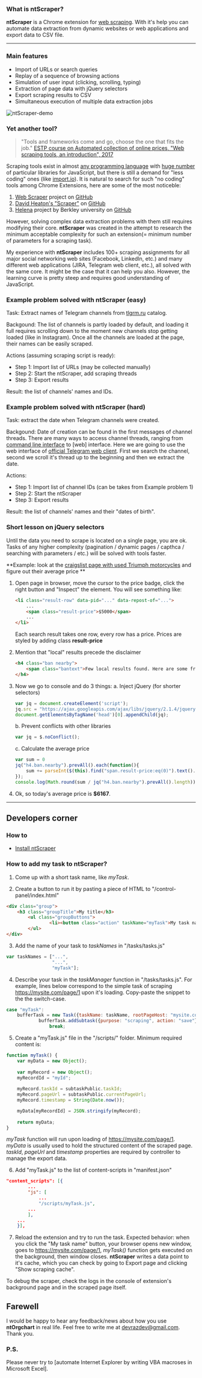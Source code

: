 ### What is ntScraper? ###

**ntScraper** is a Chrome extension for [web scraping]. With it's help you can automate data extraction from dynamic websites or web applications and export data to CSV file.

[web scraping]: <https://en.wikipedia.org/wiki/Web_scraping>

---

### Main features ###
- Import of URLs or search queries
- Replay of a sequence of browsing actions
- Simulation of user input (clicking, scrolling, typing)
- Extraction of page data with jQuery selectors 
- Export scraping results to CSV
- Simultaneous execution of multiple data extraction jobs

![ntScraper-demo](https://github.com/devrazdev/ntScraper/raw/master/misc/demo.gif)

### Yet another tool? ###
> "Tools and frameworks come and go, choose the one that fits the job." [ESTP course on Automated collection of online prices, "Web scraping tools, an introduction", 2017]

Scraping tools exist in almost [any programming language] with [huge number] of particular libraries for JavaScript, but there is still a demand for "less coding" ones (like [import.io](https://www.import.io/)). It is natural to search for such "no coding" tools among Chrome Extensions, here are some of the most noticeble:

1. [Web Scraper](https://www.webscraper.io/) project on [GitHub](https://github.com/martinsbalodis/web-scraper-chrome-extension/)
2. [David Heaton's "Scraper"](https://chrome.google.com/webstore/detail/scraper/mbigbapnjcgaffohmbkdlecaccepngjd) on [GitHub](https://github.com/mnmldave/scraper)
3. [Helena](http://helena-lang.org/) project by Berkley university on [GitHub](<https://github.com/schasins/helena>)

However, solving complex data extraction problems with them still requires modifying their core. **ntScraper** was created in the attempt to research the minimum acceptable complexity for such an extension(= minimum number of parameters for a scraping task).

My experience with **ntScraper** includes 100+ scraping assignments for all major social networking web sites (Facebook, LinkedIn, etc.) and many different web applications (JIRA, Telegram web client, etc.), all solved with the same core. It might be the case that it can help you also. However, the learning curve is pretty steep and requires good understanding of JavaScript.

[ESTP course on Automated collection of online prices, "Web scraping tools, an introduction", 2017]: <https://circabc.europa.eu/sd/a/20d545f1-6c94-4077-9c5b-1b2178be13a1/2_Big%20Data%20Sources%20part3-Day%201-B%20Tools.pptx>
[any programming language]: <https://github.com/BruceDone/awesome-crawler>
[huge number]: <https://github.com/lorien/awesome-web-scraping/blob/master/javascript.md>

### Example problem solved with ntScraper (easy) ###
Task: Extract names of Telegram channels from [tlgrm.ru] catalog. 

Backgound: The list of channels is partly loaded by default, and loading it full requires scrolling down to the moment new channels stop getting loaded (like in Instagram). Once all the channels are loaded at the page, their names can be easily scraped.

Actions (assuming scraping script is ready): 
- Step 1: Import list of URLs (may be collected manually)
- Step 2: Start the ntScraper, add scraping threads
- Step 3: Export results

Result: the list of channels' names and IDs.

[tlgrm.ru]: <https://tlgrm.ru/channels/>



### Example problem solved with ntScraper (hard) ###

Task: extract the date when Telegram channels were created.

Backgound: Date of creation can be found in the first messages of channel threads. There are many ways to access channel threads, ranging from [command line interface] to [web] interface. Here we are going to use the web interface of [official Telegram web client]. First we search the channel, second we scroll it's thread up to the beginning and then we extract the date.

Actions:	
- Step 1: Import list of channel IDs (can be takes from Example problem 1)
- Step 2: Start the ntScraper
- Step 3: Export results

Result: the list of channels' names and their "dates of birth".

[command line interface]: <https://github.com/vysheng/tg>
[web interface]: <https://github.com/GetGems/Web-client>
[official Telegram web client]: https://web.telegram.org/#/im


### Short lesson on jQuery selectors ###
Until the data you need to scrape is located on a single page, you are ok. Tasks of any higher complexity (pagination / dynamic pages / capthca / searching with parameters / etc.) will be  solved with tools faster.

**Example: look at the [craigslist page with used Triumph motorcycles] and figure out their average price **

1. Open page in browser, move the cursor to the price badge, click the right button and "Inspect" the element. You will see something like:
    ```html
    <li class="result-row" data-pid="..." data-repost-of="...">
        ...
        <span class="result-price">$5000</span>
        ...
    </li>
    ```
    Each search result takes one row, every row has a price. Prices are styled by adding class **result-price**

2. Mention that "local" results precede the disclaimer
    ```html
    <h4 class="ban nearby">
        <span class="bantext">Few local results found. Here are some from nearby areas. Checking 'include nearby areas' will expand your search.</span>
    </h4>
    ```
3. Now we go to console and do 3 things:
    a. Inject jQuery (for shorter selectors)
    ```javascript
	var jq = document.createElement('script');
	jq.src = "https://ajax.googleapis.com/ajax/libs/jquery/2.1.4/jquery.min.js";
	document.getElementsByTagName('head')[0].appendChild(jq);
    ```
    b. Prevent conflicts with other libraries
    ```javascript
    var jq = $.noConflict();
    ```
    c. Calculate the average price
    ```javascript
    var sum = 0
    jq("h4.ban.nearby").prevAll().each(function(){
    	sum += parseInt($(this).find("span.result-price:eq(0)").text().replace("$","")); 
    });
    console.log(Math.round(sum / jq("h4.ban.nearby").prevAll().length));
    ```
4. Ok, so today's average price is **$6167**. 

[craigslist page with used Triumph motorcycles]: <https://sfbay.craigslist.org/search/mca?query=triumph&sort=rel&srchType=T&hasPic=1&condition=30&condition=40>

---

## Developers corner ##

### How to ### 
- [Install ntScraper](https://www.google.com/search?q=chrome+install+unpacked+extension)

### How to add my task to ntScraper? ###
1. Come up with a short task name, like *myTask*.

2. Create a button to run it by pasting a piece of HTML to "/control-panel/index.html"
```html
<div class="group">
	<h3 class="groupTitle">My title</h3>
        <ul class="groupButtons">
                <li><button class="action" taskName="myTask">My task name</button></li>
        </ul>
</div>
```

3. Add the name of your task to *taskNames* in "/tasks/tasks.js"
```javascript
var taskNames = ["...",
                 "...",
                 "myTask"];
```

4. Describe your task in the *taskManager* function in "/tasks/tasks.js". For example, lines below correspond to the simple task of scraping https://mysite.com/page/1 upon it's loading. Copy-paste the snippet to the the switch-case.
```javascript
case "myTask":
	bufferTask = new Task({taskName: taskName, rootPageHost: "mysite.com", rootPageSubref: "/page/1/"});
        	bufferTask.addSubtask({purpose: "scraping", action: "save"});
            	break;
```

5. Create a "myTask.js" file in the "/scripts/" folder. Minimum required content is:
```javascript
function myTask() {
    var myData = new Object();
    
    var myRecord = new Object();
    myRecordId = "myId";
    
    myRecord.taskId = subtaskPublic.taskId;
    myRecord.pageUrl = subtaskPublic.currentPageUrl;
    myRecord.timestamp = String(Date.now());

    myData[myRecordId] = JSON.stringify(myRecord);
    
    return myData;
}
```
*myTask* function will run upon loading of https://mysite.com/page/1. *myData* is usually used to hold the structured content of the scraped page. *taskId*, *pageUrl* and *timestamp* properties are required by controller to manage the export data.

6. Add "myTask.js" to the list of content-scripts in "manifest.json"
```json
"content_scripts": [{
        ...
        "js": [
            ...
            "/scripts/myTask.js",
	    ...
        ],
	...
    }],
``` 
7. Reload the extension and try to run the task. Expected behavior: when you click the "My task name" button, your browser opens new window, goes to https://mysite.com/page/1, *myTask()* function gets executed on the background, then window closes. **ntScraper** writes a data point to it's cache, which you can check by going to Export page and clicking "Show scraping cache".

To debug the scraper, check the logs in the console of extension's background page and in the scraped page itself.

## Farewell ##
I would be happy to hear any feedback/news about how you use **ntOrgchart** in real life. Feel free to write me at devrazdev@gmail.com. Thank you.

### P.S. ###
Please never try to [automate Internet Explorer by writing VBA macroses in Microsoft Excel].
